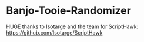 # Banjo-Tooie-Randomizer

HUGE thanks to Isotarge and the team for ScriptHawk: https://github.com/Isotarge/ScriptHawk
